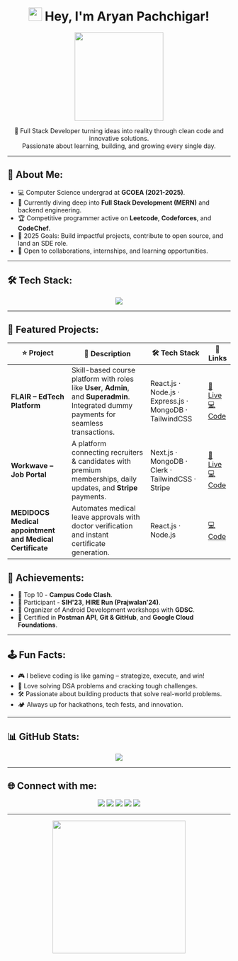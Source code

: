 <h1 align="center">
  <img
    src="https://emojis.slackmojis.com/emojis/images/1643514732/7373/hand_wave.gif?1643514732"
    width="30"
  /> Hey, I'm Aryan Pachchigar!
</h1>

<div align="center">
  <img src="https://emojis.slackmojis.com/emojis/images/1531849430/4246/blob-sunglasses.gif?1531849430" width="200"/>
</div>

<p align="center">
  🚀 Full Stack Developer turning ideas into reality through clean code and innovative solutions. <br/>
  Passionate about learning, building, and growing every single day.
</p>

---

## 🧠 About Me:
- 💻 Computer Science undergrad at **GCOEA (2021-2025)**.
- 🌱 Currently diving deep into **Full Stack Development (MERN)** and backend engineering.
- 🏆 Competitive programmer active on **Leetcode**, **Codeforces**, and **CodeChef**.
- 🎯 2025 Goals: Build impactful projects, contribute to open source, and land an SDE role.
- 🤝 Open to collaborations, internships, and learning opportunities.

---

## 🛠️ Tech Stack:
<div align="center">
  <img src="https://skillicons.dev/icons?i=cpp,python,html,css,js,react,nextjs,nodejs,express,mongodb,tailwind,git,github,figma,postman,vercel,typescript" />
</div>

---

## 🚀 Featured Projects:

| ⭐ Project | 🚀 Description | 🛠️ Tech Stack | 🔗 Links |
|-----------|----------------|---------------|----------|
| **FLAIR – EdTech Platform** | Skill-based course platform with roles like **User**, **Admin**, and **Superadmin**. Integrated dummy payments for seamless transactions. | React.js · Node.js · Express.js · MongoDB · TailwindCSS | [🔗 Live](https://flair-fe.vercel.app/) <br> [💻 Code](https://github.com/Dynamic-Aryan/Flair-FE) |
| **Workwave – Job Portal** | A platform connecting recruiters & candidates with premium memberships, daily updates, and **Stripe** payments. | Next.js · MongoDB · Clerk · TailwindCSS · Stripe | [🔗 Live](https://workwave-job-application-egqe.vercel.app/) <br> [💻 Code](https://github.com/Dynamic-Aryan/Workwave-Job-Application) |
| **MEDIDOCS Medical appointment and Medical Certificate** | Automates medical leave approvals with doctor verification and instant certificate generation. | React.js · Node.js | [💻 Code](https://github.com/Dynamic-Aryan/medidocs_backend) |

## 🏅 Achievements:
- 🥇 Top 10 - **Campus Code Clash**.
- 🎉 Participant - **SIH'23**, **HIRE Run (Prajwalan’24)**.
- 📱 Organizer of Android Development workshops with **GDSC**.
- 📜 Certified in **Postman API**, **Git & GitHub**, and **Google Cloud Foundations**.

---

## 🕹️ Fun Facts:
- 🎮 I believe coding is like gaming – strategize, execute, and win!
- 🧩 Love solving DSA problems and cracking tough challenges.
- 🛠️ Passionate about building products that solve real-world problems.
- 🏕️ Always up for hackathons, tech fests, and innovation.

---

## 📊 GitHub Stats:
<div align="center">
  <img src="https://github-readme-stats.vercel.app/api?username=Dynamic-Aryan&show_icons=true&theme=radical" />

</div>

---

## 🌐 Connect with me:
<div align="center">
  <a href="https://www.linkedin.com/in/aryanpachchigar" target="_blank"><img src="https://img.shields.io/badge/LinkedIn-0077B5?style=for-the-badge&logo=linkedin&logoColor=white"/></a>
  <a href="mailto:aryanpachchigar91@gmail.com"><img src="https://img.shields.io/badge/Gmail-D14836?style=for-the-badge&logo=gmail&logoColor=white"/></a>
  <a href="https://leetcode.com/u/aryanpachchigar_91/" target="_blank"><img src="https://img.shields.io/badge/LeetCode-FFA116?style=for-the-badge&logo=leetcode&logoColor=white"/></a>
  <a href="https://codeforces.com/profile/aryan_pachchigar" target="_blank"><img src="https://img.shields.io/badge/Codeforces-1F8ACB?style=for-the-badge&logo=codeforces&logoColor=white"/></a>
  <a href="https://aryanpachchigarorg.netlify.app/" target="_blank"><img src="https://img.shields.io/badge/Portfolio-000000?style=for-the-badge&logo=google-drive&logoColor=white"/></a>
</div>

---

<div align="center">
  <img src="https://media.giphy.com/media/26ufnwz3wDUli7GU0/giphy.gif" width="300" />
</div>
